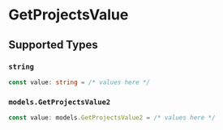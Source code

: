 # GetProjectsValue


## Supported Types

### `string`

```typescript
const value: string = /* values here */
```

### `models.GetProjectsValue2`

```typescript
const value: models.GetProjectsValue2 = /* values here */
```

